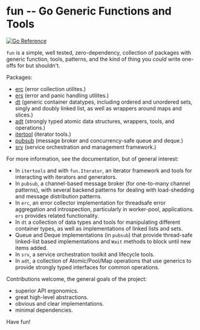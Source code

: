 # fun -- Go Generic Functions and Tools

[![Go Reference](https://pkg.go.dev/badge/github.com/tychoish/fun.svg)](https://pkg.go.dev/github.com/tychoish/fun)

``fun`` is a simple, well tested, zero-dependency, collection of
packages with generic function, tools, patterns, and the kind of thing
you *could* write one-offs for but shouldn't.

Packages:

- [erc](https://pkg.go.dev/github.com/tychoish/fun/erc) (error
  collection utilites.)
- [ers](https://pkg.go.dev/github.com/tychoish/fun/erc) (error and
  panic handling utilites.)
- [dt](https://pkg.go.dev/github.com/tychoish/fun/dt) (generic
  container datatypes, including ordered and unordered sets, singly
  and doubly linked list, as well as wrappers around maps and slices.)
- [adt](https://pkg.go.dev/github.com/tychoish/fun/adt) (strongly typed
  atomic data structures, wrappers, tools, and operations.)
- [itertool](https://pkg.go.dev/github.com/tychoish/fun/itertool)
  (iterator tools.)
- [pubsub](https://pkg.go.dev/github.com/tychoish/fun/pubsub) (message
  broker and concurrency-safe queue and deque.)
- [srv](https://pkg.go.dev/github.com/tychoish/fun/srv) (service
  orchestration and management framework.)

For more information, see the documentation, but of general interest:

- In `itertools` and with `fun.Iterator`, an iterator framework and
  tools for interacting with iterators and generators.
- In `pubsub`, a channel-based message broker (for one-to-many channel
  patterns), with several backend patterns for dealing with
  load-shedding and message distribution patterns.
- In `erc`, an error collector implementation for threadsafe error
  aggregation and introspection, particularly in worker-pool,
  applications. `ers` provides related functionality.
- In `dt` a collection of data types and tools for manipulating
  different container types, as well as implementations of linked
  lists and sets.
- Queue and Deque implementations (in `pubsub`) that provide
  thread-safe linked-list based implementations and `Wait` methods to
  block until new items added.
- In `srv`, a service orchestration toolkit and lifecycle tools.
- In `adt`, a collection of Atomic/Pool/Map operations that use
  generics to provide strongly typed interfaces for common operations.

Contributions welcome, the general goals of the project:

- superior API ergonomics.
- great high-level abstractions.
- obvious and clear implementations.
- minimal dependencies.

Have fun!
